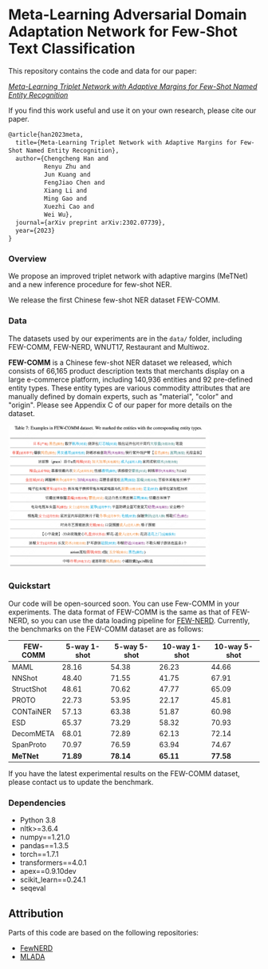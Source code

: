 # Meta-Learning Adversarial Domain Adaptation Network for Few-Shot Text Classification

This repository contains the code and data for our paper:

[*Meta-Learning Triplet Network with Adaptive Margins for Few-Shot Named Entity Recognition*](https://arxiv.org/pdf/2302.07739)

If you find this work useful and use it on your own research, please cite our paper.

`````
@article{han2023meta,
  title={Meta-Learning Triplet Network with Adaptive Margins for Few-Shot Named Entity Recognition},
  author={Chengcheng Han and 
          Renyu Zhu and 
          Jun Kuang and 
          FengJiao Chen and
          Xiang Li and
          Ming Gao and
          Xuezhi Cao and
          Wei Wu},
  journal={arXiv preprint arXiv:2302.07739},
  year={2023}
}
`````

### Overview

We propose an improved triplet network with adaptive margins (MeTNet) and a new inference procedure for few-shot NER.

We release the first Chinese few-shot NER dataset FEW-COMM.

### Data

The datasets used by our experiments are in the `data/` folder, including FEW-COMM, FEW-NERD, WNUT17, Restaurant and Multiwoz.

<!-- We ran experiments on a total of 4 datasets. You may unzip our processed data file `data.zip` and put the data files under `data/` folder. -->

<!-- | Dataset | Notes |
|---|---|
|  -->

**FEW-COMM** is a Chinese few-shot NER dataset we released, which consists of 66,165 product description texts that merchants display on a large e-commerce platform, including 140,936 entities and 92 pre-defined entity types. These entity types are various commodity attributes that are manually defined by domain experts, such as "material", "color" and "origin". Please see Appendix C of our paper for more details on the dataset.

<img src="pic/dataset.png" width="80%">
<!-- | FewNERD ([link](https://ningding97.github.io/fewnerd/)) | Processed data available. |
| WNUT17 ([link](https://aclanthology.org/W17-4418.pdf)) | We used a subset of the product review data. Processed data available. |
| Restaurant ([link](http://people.csail.mit.edu/jrg/2013/liu-icassp13.pdf)) | Processed data available. | 
| Multiwoz ([link](https://arxiv.org/pdf/1810.00278)) | Processed data available. |  -->


### Quickstart
Our code will be open-sourced soon. You can use Few-COMM in your experiments. The data format of FEW-COMM is the same as that of FEW-NERD, so you can use the data loading pipeline for [FEW-NERD](https://ningding97.github.io/fewnerd/). Currently, the benchmarks on the FEW-COMM dataset are as follows:

| FEW-COMM | 5-way 1-shot | 5-way 5-shot | 10-way 1-shot | 10-way 5-shot |
| ---| ---| ---| ---| ---|
|MAML|28.16|54.38|26.23|44.66|
|NNShot|48.40|71.55|41.75|67.91|
|StructShot|48.61|70.62|47.77|65.09|
|PROTO|22.73|53.95|22.17|45.81|
|CONTaiNER|57.13|63.38|51.87|60.98|
|ESD|65.37|73.29|58.32|70.93|
|DecomMETA|68.01|72.89|62.13|72.14|
|SpanProto|70.97|76.59|63.94|74.67|
|**MeTNet**|**71.89**|**78.14**|**65.11**|**77.58**|

If you have the latest experimental results on the FEW-COMM dataset, please contact us to update the benchmark.


<!-- After you have finished configuring the `data/` folder and the `pretrain_wordvec/` folder, you can run our model with the following commands. 
```
cd bin
sh mlada.sh
```
You can also adjust the model by modifying the parameters in the `malada.sh` file. -->

### Dependencies
- Python 3.8
- nltk>=3.6.4
- numpy==1.21.0
- pandas==1.3.5
- torch==1.7.1
- transformers==4.0.1
- apex==0.9.10dev
- scikit_learn==0.24.1
- seqeval
<!-- - Python 3.7
- PyTorch 1.6.0
- numpy 1.18.5
- torchtext 0.7.0
- termcolor 1.1.0
- tqdm 4.46.0
- CUDA 10.2 -->

## Attribution

Parts of this code are based on the following repositories:

- [FewNERD](https://github.com/thunlp/Few-NERD)
- [MLADA](https://github.com/hccngu/MLADA)

